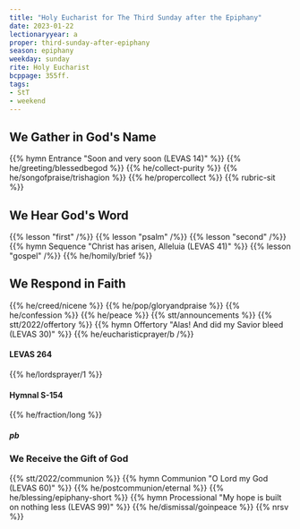 ```yaml
---
title: "Holy Eucharist for The Third Sunday after the Epiphany"
date: 2023-01-22
lectionaryyear: a
proper: third-sunday-after-epiphany
season: epiphany
weekday: sunday
rite: Holy Eucharist
bcppage: 355ff.
tags:
- StT
- weekend
---
```

## We Gather in God's Name
{{% hymn Entrance "Soon and very soon (LEVAS 14)" %}}
{{% he/greeting/blessedbegod %}}
{{% he/collect-purity %}}
{{% he/songofpraise/trishagion %}}
{{% he/propercollect %}}
{{% rubric-sit %}}
## We Hear God's Word
{{% lesson "first" /%}}
{{% lesson "psalm" /%}}
{{% lesson "second" /%}}
{{% hymn Sequence "Christ has arisen, Alleluia (LEVAS 41)" %}}
{{% lesson "gospel" /%}}
{{% he/homily/brief %}}
## We Respond in Faith
{{% he/creed/nicene %}}
{{% he/pop/gloryandpraise %}}
{{% he/confession %}}
{{% he/peace %}}
{{% stt/announcements %}}
{{% stt/2022/offertory %}}
{{% hymn Offertory "Alas! And did my Savior bleed (LEVAS 30)" %}}
{{% he/eucharisticprayer/b /%}}
#### LEVAS 264
{{% he/lordsprayer/1 %}}
#### Hymnal S-154
{{% he/fraction/long %}}
##### pb
### We Receive the Gift of God
{{% stt/2022/communion %}}
{{% hymn Communion "O Lord my God (LEVAS 60)" %}}
{{% he/postcommunion/eternal %}}
{{% he/blessing/epiphany-short %}}
{{% hymn Processional "My hope is built on nothing less (LEVAS 99)" %}}
{{% he/dismissal/goinpeace %}}
{{% nrsv %}}


